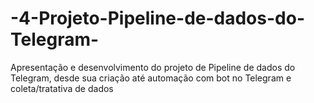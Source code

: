 # -4-Projeto-Pipeline-de-dados-do-Telegram-
Apresentação e desenvolvimento do projeto de Pipeline de dados do Telegram, desde sua criação até automação com bot no Telegram e coleta/tratativa de dados

